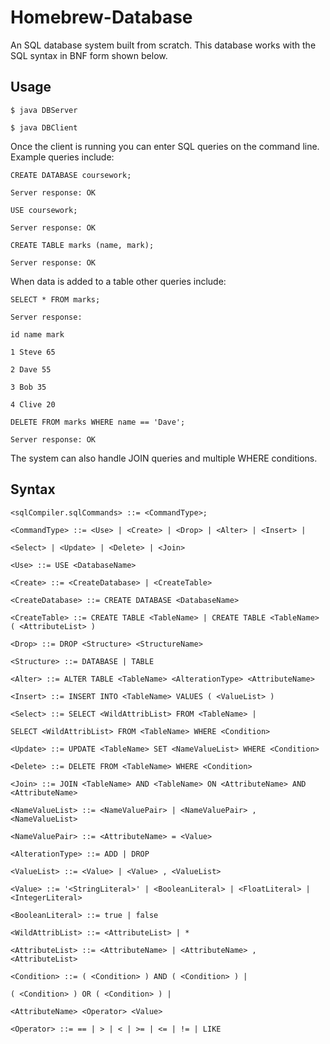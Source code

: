 
# Homebrew-Database
An SQL database system built from scratch. This database works with the SQL syntax in BNF form shown below.


##  Usage
```
$ java DBServer

$ java DBClient
```
Once the client is running you can enter SQL queries on the command line. Example queries include:
```
CREATE DATABASE coursework;

Server response: OK

USE coursework;

Server response: OK

CREATE TABLE marks (name, mark);

Server response: OK
```
When data is added to a table other queries include:
```
SELECT * FROM marks;

Server response:

id name mark

1 Steve 65

2 Dave 55

3 Bob 35

4 Clive 20

DELETE FROM marks WHERE name == 'Dave';

Server response: OK
```
The system can also handle JOIN queries and multiple WHERE conditions.

##  Syntax
```
<sqlCompiler.sqlCommands> ::= <CommandType>;

<CommandType> ::= <Use> | <Create> | <Drop> | <Alter> | <Insert> |

<Select> | <Update> | <Delete> | <Join>

<Use> ::= USE <DatabaseName>

<Create> ::= <CreateDatabase> | <CreateTable>

<CreateDatabase> ::= CREATE DATABASE <DatabaseName>

<CreateTable> ::= CREATE TABLE <TableName> | CREATE TABLE <TableName> ( <AttributeList> )

<Drop> ::= DROP <Structure> <StructureName>

<Structure> ::= DATABASE | TABLE

<Alter> ::= ALTER TABLE <TableName> <AlterationType> <AttributeName>

<Insert> ::= INSERT INTO <TableName> VALUES ( <ValueList> )

<Select> ::= SELECT <WildAttribList> FROM <TableName> |

SELECT <WildAttribList> FROM <TableName> WHERE <Condition>

<Update> ::= UPDATE <TableName> SET <NameValueList> WHERE <Condition>

<Delete> ::= DELETE FROM <TableName> WHERE <Condition>

<Join> ::= JOIN <TableName> AND <TableName> ON <AttributeName> AND <AttributeName>

<NameValueList> ::= <NameValuePair> | <NameValuePair> , <NameValueList>

<NameValuePair> ::= <AttributeName> = <Value>

<AlterationType> ::= ADD | DROP

<ValueList> ::= <Value> | <Value> , <ValueList>

<Value> ::= '<StringLiteral>' | <BooleanLiteral> | <FloatLiteral> | <IntegerLiteral>

<BooleanLiteral> ::= true | false

<WildAttribList> ::= <AttributeList> | *

<AttributeList> ::= <AttributeName> | <AttributeName> , <AttributeList>

<Condition> ::= ( <Condition> ) AND ( <Condition> ) |

( <Condition> ) OR ( <Condition> ) |

<AttributeName> <Operator> <Value>

<Operator> ::= == | > | < | >= | <= | != | LIKE
```
